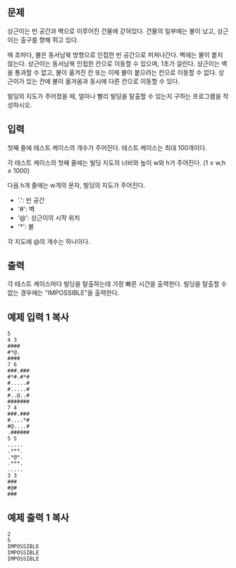 ## 문제

상근이는 빈 공간과 벽으로 이루어진 건물에 갇혀있다. 건물의 일부에는 불이 났고, 상근이는 출구를 향해 뛰고 있다.

매 초마다, 불은 동서남북 방향으로 인접한 빈 공간으로 퍼져나간다. 벽에는 불이 붙지 않는다. 상근이는 동서남북 인접한 칸으로 이동할 수 있으며, 1초가 걸린다. 상근이는 벽을 통과할 수 없고, 불이 옮겨진 칸 또는 이제 불이 붙으려는 칸으로 이동할 수 없다. 상근이가 있는 칸에 불이 옮겨옴과 동시에 다른 칸으로 이동할 수 있다.

빌딩의 지도가 주어졌을 때, 얼마나 빨리 빌딩을 탈출할 수 있는지 구하는 프로그램을 작성하시오.

## 입력

첫째 줄에 테스트 케이스의 개수가 주어진다. 테스트 케이스는 최대 100개이다.

각 테스트 케이스의 첫째 줄에는 빌딩 지도의 너비와 높이 w와 h가 주어진다. (1 ≤ w,h ≤ 1000)

다음 h개 줄에는 w개의 문자, 빌딩의 지도가 주어진다.

- '.': 빈 공간
- '#': 벽
- '@': 상근이의 시작 위치
- '*': 불

각 지도에 @의 개수는 하나이다.

## 출력

각 테스트 케이스마다 빌딩을 탈출하는데 가장 빠른 시간을 출력한다. 빌딩을 탈출할 수 없는 경우에는 "IMPOSSIBLE"을 출력한다.

## 예제 입력 1 복사

```
5
4 3
####
#*@.
####
7 6
###.###
#*#.#*#
#.....#
#.....#
#..@..#
#######
7 4
###.###
#....*#
#@....#
.######
5 5
.....
.***.
.*@*.
.***.
.....
3 3
###
#@#
###
```

## 예제 출력 1 복사

```
2
5
IMPOSSIBLE
IMPOSSIBLE
IMPOSSIBLE
```